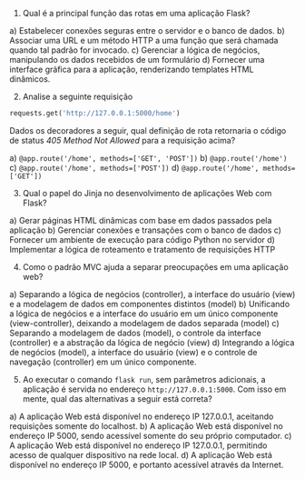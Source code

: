 1. Qual é a principal função das rotas em uma aplicação Flask?

a) Estabelecer conexões seguras entre o servidor e o banco de dados.
b) Associar uma URL e um método HTTP a uma função que será chamada quando tal padrão for invocado.
c) Gerenciar a lógica de negócios, manipulando os dados recebidos de um formulário
d) Fornecer uma interface gráfica para a aplicação, renderizando templates HTML dinâmicos.

2. Analise a seguinte requisição
```python
requests.get('http://127.0.0.1:5000/home')
```

Dados os decoradores a seguir, qual definição de rota retornaria o código de status *405 Method Not Allowed* para a requisição acima?

a) `@app.route('/home', methods=['GET', 'POST'])`
b) `@app.route('/home')`
c) `@app.route('/home', methods=['POST'])`
d) `@app.route('/home', methods=['GET'])`

3. Qual o papel do Jinja no desenvolvimento de aplicações Web com Flask?

a) Gerar páginas HTML dinâmicas com base em dados passados pela aplicação
b) Gerenciar conexões e transações com o banco de dados
c) Fornecer um ambiente de execução para código Python no servidor
d) Implementar a lógica de roteamento e tratamento de requisições HTTP

4. Como o padrão MVC ajuda a separar preocupações em uma aplicação web?

a) Separando a lógica de negócios (controller), a interface do usuário (view) e a modelagem de dados em componentes distintos (model)
b) Unificando a lógica de negócios e a interface do usuário em um único componente (view-controller), deixando a modelagem de dados separada (model)
c) Separando a modelagem de dados (model), o controle da interface (controller) e a abstração da lógica de negócio (view)
d) Integrando a lógica de negócios (model), a interface do usuário (view) e o controle de navegação (controller) em um único componente.

5. Ao executar o comando `flask run`, sem parâmetros adicionais, a aplicação é servida no endereço `http://127.0.0.1:5000`. Com isso em mente, qual das alternativas a seguir está correta?

a) A aplicação Web está disponível no endereço IP 127.0.0.1, aceitando requisições somente do localhost.
b) A aplicação Web está disponível no endereço IP 5000, sendo acessível somente do seu próprio computador.
c) A aplicação Web está disponível no endereço IP 127.0.0.1, permitindo acesso de qualquer dispositivo na rede local.
d) A aplicação Web está disponível no endereço IP 5000, e portanto acessível através da Internet.